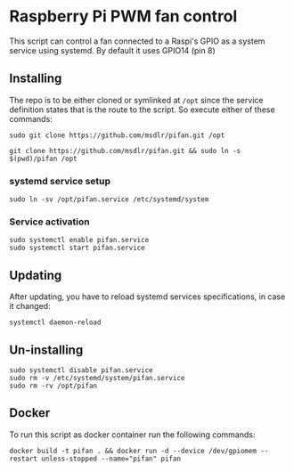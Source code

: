 # Raspberry Pi PWM fan control
This script can control a fan connected to a Raspi's GPIO as a system service using systemd. By default it uses GPIO14 (pin 8)

## Installing
The repo is to be either cloned or symlinked at ``` /opt ``` since the service definition states that is the route to the script. So execute either of these commands:

```
sudo git clone https://github.com/msdlr/pifan.git /opt
```
```
git clone https://github.com/msdlr/pifan.git && sudo ln -s $(pwd)/pifan /opt
```
### systemd service setup
```
sudo ln -sv /opt/pifan.service /etc/systemd/system
```
### Service activation
```
sudo systemctl enable pifan.service
sudo systemctl start pifan.service
```
## Updating
After updating, you have to reload systemd services specifications, in case it changed:
```
systemctl daemon-reload
```
## Un-installing
```
sudo systemctl disable pifan.service
sudo rm -v /etc/systemd/system/pifan.service
sudo rm -rv /opt/pifan
```

## Docker
To run this script as docker container run the following commands:
```
docker build -t pifan . && docker run -d --device /dev/gpiomem --restart unless-stopped --name="pifan" pifan
```
